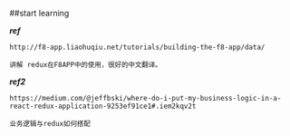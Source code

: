 ##start learning

***ref***

	http://f8-app.liaohuqiu.net/tutorials/building-the-f8-app/data/

	讲解 redux在F8APP中的使用，很好的中文翻译。
    
***ref2***
	
    https://medium.com/@jeffbski/where-do-i-put-my-business-logic-in-a-react-redux-application-9253ef91ce1#.iem2kqv2t
    
    业务逻辑与redux如何搭配
